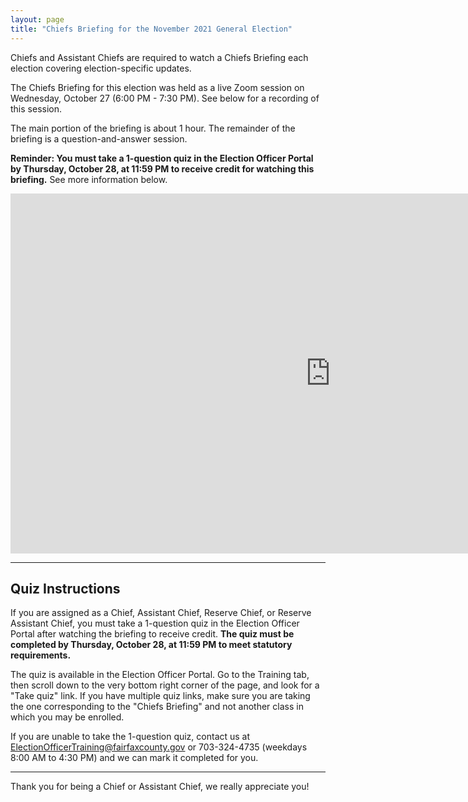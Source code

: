 ```yaml
---
layout: page
title: "Chiefs Briefing for the November 2021 General Election"
---
```


Chiefs and Assistant Chiefs are required to watch a Chiefs Briefing each election covering election-specific updates.

The Chiefs Briefing for this election was held as a live Zoom session on Wednesday, October 27 (6:00 PM - 7:30 PM). See below for a recording of this session.

The main portion of the briefing is about 1 hour. The remainder of the briefing is a question-and-answer session.

**Reminder: You must take a 1-question quiz in the Election Officer Portal by Thursday, October 28, at 11:59 PM to receive credit for watching this briefing.** See more information below.

<iframe width="1024" height="576" src="https://www.youtube.com/embed/ATL3k6kF2KE" title="YouTube video player" frameborder="0" allow="accelerometer; autoplay; clipboard-write; encrypted-media; gyroscope; picture-in-picture" allowfullscreen></iframe>

---

## Quiz Instructions

If you are assigned as a Chief, Assistant Chief, Reserve Chief, or Reserve Assistant Chief, you must take a 1-question quiz in the Election Officer Portal after watching the briefing to receive credit. **The quiz must be completed by Thursday, October 28, at 11:59 PM to meet statutory requirements.**

The quiz is available in the Election Officer Portal. Go to the Training tab, then scroll down to the very bottom right corner of the page, and look for a "Take quiz" link. If you have multiple quiz links, make sure you are taking the one corresponding to the "Chiefs Briefing" and not another class in which you may be enrolled.

If you are unable to take the 1-question quiz, contact us at ElectionOfficerTraining@fairfaxcounty.gov or 703-324-4735 (weekdays 8:00 AM to 4:30 PM) and we can mark it completed for you.

---

Thank you for being a Chief or Assistant Chief, we really appreciate you!